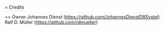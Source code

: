 = Credits

== Owner
Johannes Dienst (https://github.com/JohannesDienstDBSystel)
Ralf D. Müller (https://github.com/rdmueller)
